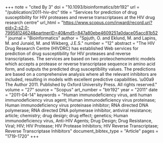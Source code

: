 +++
note = "cited By 3"
doi = "10.1093/bioinformatics/btr192"
url = "/publication/2011-hiv-drc"
title = "Services for prediction of drug susceptibility for HIV proteases and reverse transcriptases at the HIV drug research centre"
url_html = "https://www.scopus.com/inward/record.uri?eid=2-s2.0-79958124624&partnerID=40&md5=847a80ebe4609251a0dace05acc81b52"
journal = "Bioinformatics"
author = "Spjuth, O. and Eklund, M. and Lapins, M. and Junaid, M. and Wikberg, J.E.S."
number = "12"
abstract = "The HIV Drug Research Centre (HIVDRC) has established Web services for prediction of drug susceptibility for HIV proteases and reverse transcriptases. The services are based on two proteochemometric models which accepts a protease or reverse transcriptase sequence in amino acid form, and outputs the predicted drug susceptibility values. The predictions are based on a comprehensive analysis where all the relevant inhibitors are included, resulting in models with excellent predictive capabilities. \u00a9 The Author 2011. Published by Oxford University Press. All rights reserved."
volume = "27"
source = "Scopus"
art_number = "btr192"
year = "2011"
date = "2011-04-14"
keywords = "Human immunodeficiency virus, anti human immunodeficiency virus agent;  Human immunodeficiency virus proteinase;  Human immunodeficiency virus proteinase inhibitor;  RNA directed DNA polymerase;  RNA directed DNA polymerase inhibitor, antiviral resistance;  article;  chemistry;  drug design;  drug effect;  genetics;  Human immunodeficiency virus, Anti-HIV Agents;  Drug Design;  Drug Resistance, Viral;  HIV;  HIV Protease;  HIV Protease Inhibitors;  HIV Reverse Transcriptase;  Reverse Transcriptase Inhibitors"
document_bibtex_type = "Article"
pages = "1719-1720"
+++

